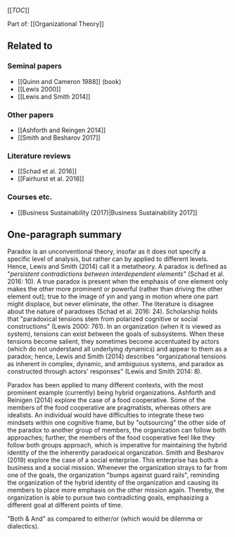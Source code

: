 [[_TOC_]]

Part of: [[Organizational Theory]]

## Related to

### Seminal papers
* [[Quinn and Cameron 1988]] (book)
* [[Lewis 2000]]
* [[Lewis and Smith 2014]]

### Other papers
* [[Ashforth and Reingen 2014]]
* [[Smith and Besharov 2017]]

### Literature reviews
* [[Schad et al. 2016]]
* [[Fairhurst et al. 2016]]

### Courses etc.
* [[Business Sustainability (2017)|Business Sustainability 2017]]

## One-paragraph summary
Paradox is an unconventional theory, insofar as it does not specify a specific level of analysis, but rather can by applied to different levels. Hence, Lewis and Smith (2014) call it a metatheory. A paradox is defined as "*persistent contradictions between interdependent elements*" (Schad et al. 2016: 10). A true paradox is present when the emphasis of one element only makes the other more prominent or powerful (rather than driving the other element out); true to the image of yin and yang in motion where one part might displace, but never eliminate, the other. The literature is disagree about the nature of paradoxes (Schad et al. 2016: 24). Scholarship holds that "paradoxical tensions stem from polarized cognitive or social constructions" (Lewis 2000: 761). In an organization (when it is viewed as system), tensions can exist between the goals of subsystems. When these tensions become salient, they sometimes become accentuated by actors (which do not understand all underlying dynamics) and appear to them as a paradox; hence, Lewis and Smith (2014) describes "organizational tensions as inherent in complex, dynamic, and ambiguous systems, and paradox as constructed through actors' responses" (Lewis and Smith 2014: 8).

Paradox has been applied to many different contexts, with the most prominent example (currently) being hybrid organizations. Ashforth and Reinigen (2014) explore the case of a food cooperative. Some of the members of the food cooperative are pragmatists, whereas others are idealists. An individual would have difficulties to integrate these two mindsets within one cognitive frame, but by "outsourcing" the other side of the paradox to another group of members, the organization can follow both approaches; further, the members of the food cooperative feel like they follow both groups approach, which is imperative for maintaining the hybrid identity of the the inherently paradoxical organization. Smith and Besharov (2019) explore the case of a social enterprise. This enterprise has both a business and a social mission. Whenever the organization strays to far from one of the goals, the organization "bumps against guard rails", reminding the organization of the hybrid identity of the organization and causing its members to place more emphasis on the other mission again. Thereby, the organization is able to pursue two contradicting goals, emphasizing a different goal at different points of time.

"Both & And" as compared to either/or (which would be dilemma or dialectics).